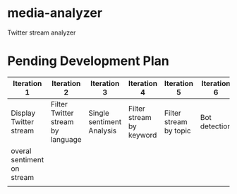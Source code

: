 # media-analyzer
Twitter stream analyzer

# Pending Development Plan
| Iteration 1                | Iteration 2                       | Iteration 3               | Iteration 4              | Iteration 5            | Iteration 6   |
| -------------------------- | --------------------------------- | ------------------------- | ------------------------ | ---------------------- | ------------- |
| Display Twitter stream     | Filter Twitter stream by language | Single sentiment Analysis | Filter stream by keyword | Filter stream by topic | Bot detection |
| overal sentiment on stream |                                   |                           |                          |                        |               |
|                            |                                   |                           |                          |                        |               |

